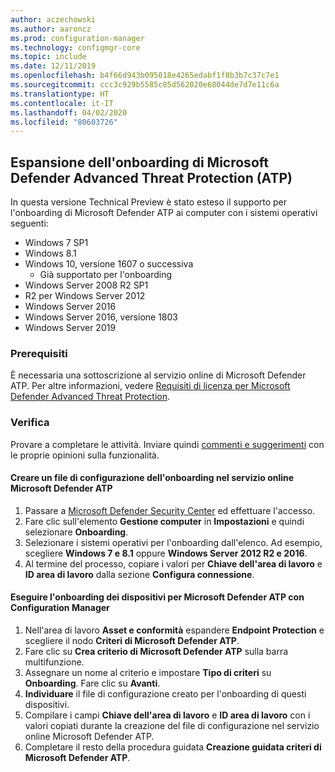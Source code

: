 ```yaml
---
author: aczechowski
ms.author: aaroncz
ms.prod: configuration-manager
ms.technology: configmgr-core
ms.topic: include
ms.date: 12/11/2019
ms.openlocfilehash: b4f66d943b095018e4265edabf1f8b3b7c37c7e1
ms.sourcegitcommit: ccc3c929b5585c05d562020e68044de7d7e11c6a
ms.translationtype: HT
ms.contentlocale: it-IT
ms.lasthandoff: 04/02/2020
ms.locfileid: "80603726"
---
```

## <a name="expand-microsoft-defender-advanced-threat-protection-atp-onboarding"></a><a name="bkmk_atp"></a> Espansione dell'onboarding di Microsoft Defender Advanced Threat Protection (ATP)

In questa versione Technical Preview è stato esteso il supporto per l'onboarding di Microsoft Defender ATP ai computer con i sistemi operativi seguenti:

- Windows 7 SP1
- Windows 8.1
- Windows 10, versione 1607 o successiva
   - Già supportato per l'onboarding
- Windows Server 2008 R2 SP1
- R2 per Windows Server 2012
- Windows Server 2016
- Windows Server 2016, versione 1803
- Windows Server 2019

### <a name="prerequisites"></a>Prerequisiti

 È necessaria una sottoscrizione al servizio online di Microsoft Defender ATP. Per altre informazioni, vedere [Requisiti di licenza per Microsoft Defender Advanced Threat Protection](https://docs.microsoft.com/windows/security/threat-protection/microsoft-defender-atp/minimum-requirements#licensing-requirements).


### <a name="try-it-out"></a>Verifica

Provare a completare le attività. Inviare quindi [commenti e suggerimenti](/sccm/core/understand/find-help#product-feedback) con le proprie opinioni sulla funzionalità.

#### <a name="create-an-onboarding-configuration-file-in-microsoft-defender-atp-online-service"></a>Creare un file di configurazione dell'onboarding nel servizio online Microsoft Defender ATP

1. Passare a [Microsoft Defender Security Center](https://securitycenter.windows.com/) ed effettuare l'accesso.
1. Fare clic sull'elemento **Gestione computer** in **Impostazioni** e quindi selezionare **Onboarding**.
1. Selezionare i sistemi operativi per l'onboarding dall'elenco. Ad esempio, scegliere **Windows 7 e 8.1** oppure **Windows Server 2012 R2 e 2016**.
1. Al termine del processo, copiare i valori per **Chiave dell'area di lavoro** e **ID area di lavoro** dalla sezione **Configura connessione**.

#### <a name="onboard-devices-for-microsoft-defender-atp-with-configuration-manager"></a>Eseguire l'onboarding dei dispositivi per Microsoft Defender ATP con Configuration Manager

1. Nell'area di lavoro **Asset e conformità** espandere **Endpoint Protection** e scegliere il nodo **Criteri di Microsoft Defender ATP**.
1. Fare clic su **Crea criterio di Microsoft Defender ATP** sulla barra multifunzione.
1. Assegnare un nome al criterio e impostare **Tipo di criteri** su **Onboarding**. Fare clic su **Avanti**.
1. **Individuare** il file di configurazione creato per l'onboarding di questi dispositivi.
1. Compilare i campi **Chiave dell'area di lavoro** e **ID area di lavoro** con i valori copiati durante la creazione del file di configurazione nel servizio online Microsoft Defender ATP.
1. Completare il resto della procedura guidata **Creazione guidata criteri di Microsoft Defender ATP**.

